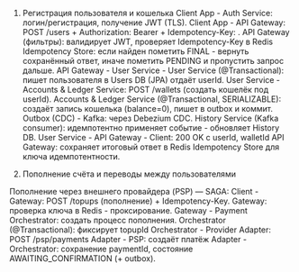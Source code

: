 1. Регистрация пользователя и кошелька
Client App - Auth Service: логин/регистрация, получение JWT (TLS).
Client App - API Gateway: POST /users + Authorization: Bearer <JWT> + Idempotency-Key: <uuid>.
API Gateway (фильтры): валидирует JWT, проверяет Idempotency-Key в Redis Idempotency Store: если найден пометить FINAL - вернуть сохранённый ответ, иначе пометить PENDING и пропустить запрос дальше.
API Gateway - User Service - User Service (@Transactional): пишет пользователя в Users DB (JPA) отдаёт userId.
User Service - Accounts & Ledger Service: POST /wallets (создать кошелёк под userId).
Accounts & Ledger Service (@Transactional, SERIALIZABLE): создаёт запись кошелька (balance=0), пишет в outbox и коммит.
Outbox (CDC) - Kafka: через Debezium CDC.
History Service (Kafka consumer): идемпотентно применяет событие - обновляет History DB.
User Service - API Gateway - Client: 200 OK с userId, walletId
API Gateway: сохраняет итоговый ответ в Redis Idempotency Store для ключа идемпотентности.


2. Пополнение счёта и переводы между пользователями

Пополнение через внешнего провайдера (PSP) — SAGA:
Client - Gateway: POST /topups (пополнение) + Idempotency-Key.
Gateway: проверка ключа в Redis - проксирование.
Gateway - Payment Orchestrator: создать процесс пополнения.
Orchestrator (@Transactional): фиксирует topupId
Orchestrator - Provider Adapter: POST /psp/payments
Adapter - PSP: создаёт платёж
Adapter - Orchestrator: сохранение paymentId, состояние AWAITING_CONFIRMATION (+ outbox).

